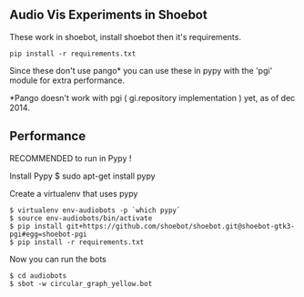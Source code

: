 Audio Vis Experiments in Shoebot
--------------------------------


These work in shoebot, install shoebot then it's requirements.

```
pip install -r requirements.txt
```

Since these don't use pango* you can use these in pypy with the 'pgi' module
for extra performance.




*Pango doesn't work with pgi ( gi.repository implementation ) yet, as of dec 2014.



Performance
-----------

RECOMMENDED to run in Pypy !

Install Pypy
$ sudo apt-get install pypy

Create a virtualenv that uses pypy

```
$ virtualenv env-audiobots -p `which pypy`
$ source env-audiobots/bin/activate
$ pip install git+https://github.com/shoebot/shoebot.git@shoebot-gtk3-pgi#egg=shoebot-pgi
$ pip install -r requirements.txt
```

Now you can run the bots

```
$ cd audiobots
$ sbot -w circular_graph_yellow.bot
```
